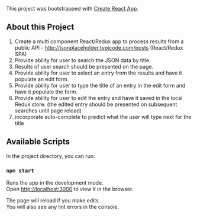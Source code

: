 This project was bootstrapped with [Create React App](https://github.com/facebook/create-react-app).

## About this Project
1. Create a multi component React/Redux app to process results from a public API -  http://jsonplaceholder.typicode.com/posts (React/Redux SPA)
2. Provide ability for user to search the JSON data by title.
3. Results of user search should be presented on the page.
4. Provide ability for user to select an entry from the results and have it populate an edit form.
5. Provide ability for user to type the title of an entry in the edit form and have it populate the form.
6. Provide ability for user to edit the entry and have it saved in the local Redux store. (the edited entry should be presented on subsequent searches until page reload)
7. incorporate auto-complete to predict what the user will type next for the title

## Available Scripts

In the project directory, you can run:

### `npm start`

Runs the app in the development mode.<br>
Open [http://localhost:3000](http://localhost:3000) to view it in the browser.

The page will reload if you make edits.<br>
You will also see any lint errors in the console.